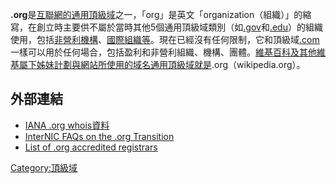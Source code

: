 **.org**是[互聯網的](../Page/互联网.md "wikilink")[通用頂級域](../Page/通用頂級域.md "wikilink")之一，「org」是英文「organization（組織）」的縮寫，在創立時主要供不屬於當時其他5個通用頂級域類別（如[.gov](../Page/.gov.md "wikilink")和[.edu](../Page/.edu.md "wikilink")）的組織使用，包括[非營利機構](https://zh.wikipedia.org/wiki/非營利機構 "wikilink")、[國際組織等](https://zh.wikipedia.org/wiki/國際組織 "wikilink")。現在已經沒有任何限制，它和頂級域[.com](../Page/.com.md "wikilink")一樣可以用於任何場合，包括盈利和非營利組織、機構、團體。[維基百科及其他維基屬下姊妹計劃與網站所使用的域名通用頂級域就是](https://zh.wikipedia.org/wiki/維基百科 "wikilink").org（wikipedia.org）。

## 外部連結

  - [IANA .org whois資料](http://www.iana.org/root-whois/org.htm)
  - [InterNIC FAQs on the .org Transition](http://www.internic.net/faqs/org-transition.html)
  - [List of .org accredited registrars](http://www.pir.org/GetAOrg/RegistrarList.aspx)

[Category:頂級域](https://zh.wikipedia.org/wiki/Category:頂級域 "wikilink")